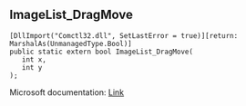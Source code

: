 ## ImageList_DragMove

```
[DllImport("Comctl32.dll", SetLastError = true)][return: MarshalAs(UnmanagedType.Bool)]
public static extern bool ImageList_DragMove(
   int x,
   int y
);
```

Microsoft documentation: [Link](https://docs.microsoft.com/en-us/windows/win32/api/commctrl/nf-commctrl-imagelist_dragmove)
